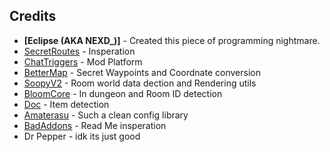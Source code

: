 ## Credits

-   **[Eclipse (AKA NEXD_)]** - Created this piece of programming nightmare.
-   [SecretRoutes](https://github.com/yourboykyle/SecretRoutes) - Insperation
-   [ChatTriggers](https://www.chattriggers.com/) - Mod Platform
-   [BetterMap](https://github.com/BetterMap/BetterMap) - Secret Waypoints and Coordnate conversion
-   [SoopyV2](https://github.com/Soopyboo32/SoopyV2) - Room world data dection and Rendering utils
-   [BloomCore](https://www.chattriggers.com/modules/v/BloomCore) - In dungeon and Room ID detection
-   [Doc](https://github.com/DocilElm/Doc) - Item detection
-   [Amaterasu](https://github.com/DocilElm/Amaterasu) - Such a clean config library
-   [BadAddons](https://github.com/mehdii000/BadAddons/) - Read Me insperation
-   Dr Pepper - idk its just good
